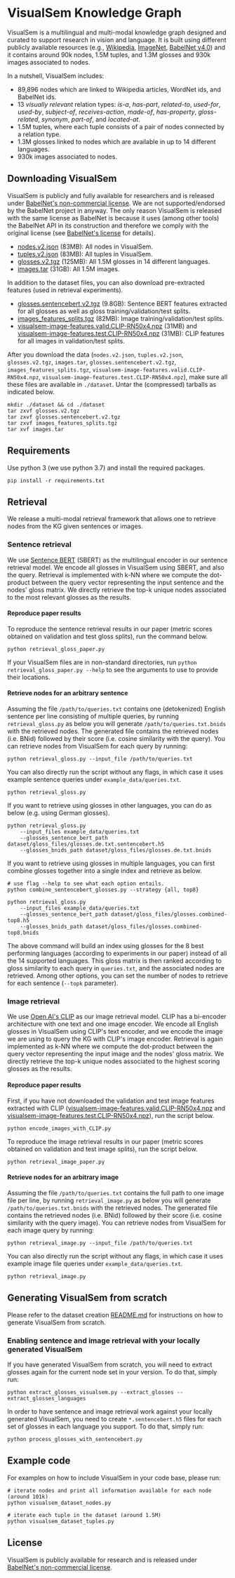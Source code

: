 # VisualSem Knowledge Graph

VisualSem is a multilingual and multi-modal knowledge graph designed and curated to support research in vision and language.
It is built using different publicly available resources (e.g., [Wikipedia](https://www.wikipedia.org), [ImageNet](http://www.image-net.org), [BabelNet v4.0](https://babelnet.org)) and it contains around 90k nodes, 1.5M tuples, and 1.3M glosses and 930k images associated to nodes.

In a nutshell, VisualSem includes:

- 89,896 nodes which are linked to Wikipedia articles, WordNet ids, and BabelNet ids.
- 13 _visually relevant_ relation types: _is-a_, _has-part_, _related-to_, _used-for_, _used-by_, _subject-of_, _receives-action_, _made-of_, _has-property_, _gloss-related_, _synonym_, _part-of_, and _located-at_.
- 1.5M tuples, where each tuple consists of a pair of nodes connected by a relation type.
- 1.3M glosses linked to nodes which are available in up to 14 different languages.
- 930k images associated to nodes.


## Downloading VisualSem

VisualSem is publicly and fully available for researchers and is released under [BabelNet's non-commercial license](https://babelnet.org/license). We are not supported/endorsed by the BabelNet project in anyway. The only reason VisualSem is released with the same license as BabelNet is because it uses (among other tools) the BabelNet API in its construction and therefore we comply with the original license (see [BabelNet's license](https://babelnet.org/license) for details).

- [nodes.v2.json](https://surfdrive.surf.nl/files/index.php/s/06AFB1LsJV9yt5N) (83MB): All nodes in VisualSem.
- [tuples.v2.json](https://surfdrive.surf.nl/files/index.php/s/P37QRCWDJVRqcWG) (83MB): All tuples in VisualSem.
- [glosses.v2.tgz](https://surfdrive.surf.nl/files/index.php/s/gQLULr5ElOEiafx) (125MB): All 1.5M glosses in 14 different languages.
- [images.tar](https://surfdrive.surf.nl/files/index.php/s/Flm7d6viZ624rAG) (31GB): All 1.5M images.

In addition to the dataset files, you can also download pre-extracted features (used in retrieval experiments).
- [glosses.sentencebert.v2.tgz](https://surfdrive.surf.nl/files/index.php/s/7PDiEKQapk4dhlW) (9.8GB): Sentence BERT features extracted for all glosses as well as gloss training/validation/test splits.
- [images_features_splits.tgz](https://surfdrive.surf.nl/files/index.php/s/nuzVxSfhSH91MSv) (82MB): Image training/validation/test splits.
- [visualsem-image-features.valid.CLIP-RN50x4.npz](https://surfdrive.surf.nl/files/index.php/s/SvWgg9RZNEaXHls) (31MB) and [visualsem-image-features.test.CLIP-RN50x4.npz](https://surfdrive.surf.nl/files/index.php/s/pRsiPCuDLpUxmmZ) (31MB): CLIP features for all images in validation/test splits.


After you download the data (`nodes.v2.json`, `tuples.v2.json`, `glosses.v2.tgz`, `images.tar`, `glosses.sentencebert.v2.tgz`, `images_features_splits.tgz`, `visualsem-image-features.valid.CLIP-RN50x4.npz`, `visualsem-image-features.test.CLIP-RN50x4.npz`), make sure all these files are available in `./dataset`. Untar the (compressed) tarballs as indicated below.

    mkdir ./dataset && cd ./dataset
    tar zxvf glosses.v2.tgz
    tar zxvf glosses.sentencebert.v2.tgz
    tar zxvf images_features_splits.tgz
    tar xvf images.tar


## Requirements

Use python 3 (we use python 3.7) and install the required packages.

    pip install -r requirements.txt

## Retrieval

We release a multi-modal retrieval framework that allows one to retrieve nodes from the KG given sentences or images.


### Sentence retrieval

We use [Sentence BERT](https://github.com/UKPLab/sentence-transformers) (SBERT) as the multilingual encoder in our sentence retrieval model. We encode all glosses in VisualSem using SBERT, and also the query. Retrieval is implemented with k-NN where we compute the dot-product between the query vector representing the input sentence and the nodes' gloss matrix. We directly retrieve the top-k unique nodes associated to the most relevant glosses as the results.

#### Reproduce paper results

To reproduce the sentence retrieval results in our paper (metric scores obtained on validation and test gloss splits), run the command below.

    python retrieval_gloss_paper.py

If your VisualSem files are in non-standard directories, run `python retrieval_gloss_paper.py --help` to see the arguments to use to provide their locations.

#### Retrieve nodes for an arbitrary sentence

Assuming the file `/path/to/queries.txt` contains one (detokenized) English sentence per line consisting of multiple queries,  by running `retrieval_gloss.py` as below you will generate `/path/to/queries.txt.bnids` with the retrieved nodes. The generated file contains the retrieved nodes (i.e. BNid) followed by their score (i.e. cosine similarity with the query). You can retrieve nodes from VisualSem for each query by running:

    python retrieval_gloss.py --input_file /path/to/queries.txt

You can also directly run the script without any flags, in which case it uses example sentence queries under `example_data/queries.txt`.

    python retrieval_gloss.py

If you want to retrieve using glosses in other languages, you can do as below (e.g. using German glosses).

    python retrieval_gloss.py
        --input_files example_data/queries.txt
        --glosses_sentence_bert_path dataset/gloss_files/glosses.de.txt.sentencebert.h5
        --glosses_bnids_path dataset/gloss_files/glosses.de.txt.bnids

If you want to retrieve using glosses in multiple languages, you can first combine glosses together into a single index and retrieve as below.

    # use flag --help to see what each option entails.
    python combine_sentencebert_glosses.py --strategy {all, top8}

    python retrieval_gloss.py
        --input_files example_data/queries.txt
        --glosses_sentence_bert_path dataset/gloss_files/glosses.combined-top8.h5
        --glosses_bnids_path dataset/gloss_files/glosses.combined-top8.bnids

The above command will build an index using glosses for the 8 best performing languages (according to experiments in our paper) instead of all the 14 supported languages. This gloss matrix is then ranked according to gloss similarity to each query in `queries.txt`, and the associated nodes are retrieved. Among other options, you can set the number of nodes to retrieve for each sentence (`--topk` parameter).

### Image retrieval

We use [Open AI's CLIP](https://github.com/openai/CLIP) as our image retrieval model. CLIP has a bi-encoder architecture with one text and one image encoder. We encode all English glosses in VisualSem using CLIP's text encoder, and we encode the image we are using to query the KG with CLIP's image encoder. Retrieval is again implemented as k-NN where we compute the dot-product between the query vector representing the input image and the nodes' gloss matrix. We directly retrieve the top-k unique nodes associated to the highest scoring glosses as the results.

#### Reproduce paper results

First, if you have not downloaded the validation and test image features extracted with CLIP ([visualsem-image-features.valid.CLIP-RN50x4.npz](https://surfdrive.surf.nl/files/index.php/s/SvWgg9RZNEaXHls) and [visualsem-image-features.test.CLIP-RN50x4.npz](https://surfdrive.surf.nl/files/index.php/s/pRsiPCuDLpUxmmZ)), run the script below.

    python encode_images_with_CLIP.py

To reproduce the image retrieval results in our paper (metric scores obtained on validation and test image splits), run the script below.

    python retrieval_image_paper.py

#### Retrieve nodes for an arbitrary image

Assuming the file `/path/to/queries.txt` contains the full path to one image file per line,  by running `retrieval_image.py` as below you will generate `/path/to/queries.txt.bnids` with the retrieved nodes. The generated file contains the retrieved nodes (i.e. BNid) followed by their score (i.e. cosine similarity with the query image). You can retrieve nodes from VisualSem for each image query by running:

    python retrieval_image.py --input_file /path/to/queries.txt

You can also directly run the script without any flags, in which case it uses example image file queries under `example_data/queries.txt`.

    python retrieval_image.py


## Generating VisualSem from scratch

Please refer to the dataset creation [README.md](dataset_creation/README.md) for instructions on how to generate VisualSem from scratch.

### Enabling sentence and image retrieval with your locally generated VisualSem

If you have generated VisualSem from scratch, you will need to extract glosses again for the current node set in your version. To do that, simply run:

    python extract_glosses_visualsem.py --extract_glosses --extract_glosses_languages

In order to have sentence and image retrieval work against your locally generated VisualSem, you need to create `*.sentencebert.h5` files for each set of glosses in each language you support. To do that, simply run:

    python process_glosses_with_sentencebert.py


## Example code

For examples on how to include VisualSem in your code base, please run:

    # iterate nodes and print all information available for each node (around 101k)
    python visualsem_dataset_nodes.py

    # iterate each tuple in the dataset (around 1.5M)
    python visualsem_dataset_tuples.py


## License

VisualSem is publicly available for research and is released under [BabelNet's non-commercial license](https://babelnet.org/license).


[babelnet-license]: https://babelnet.org/full-license
[cc-by-nc]: http://creativecommons.org/licenses/by-nc/4.0/
[cc-by-nc-image]: https://licensebuttons.net/l/by-nc/4.0/88x31.png
[cc-by-nc-shield]: https://img.shields.io/badge/License-CC%20BY--NC%204.0-lightgrey.svg
